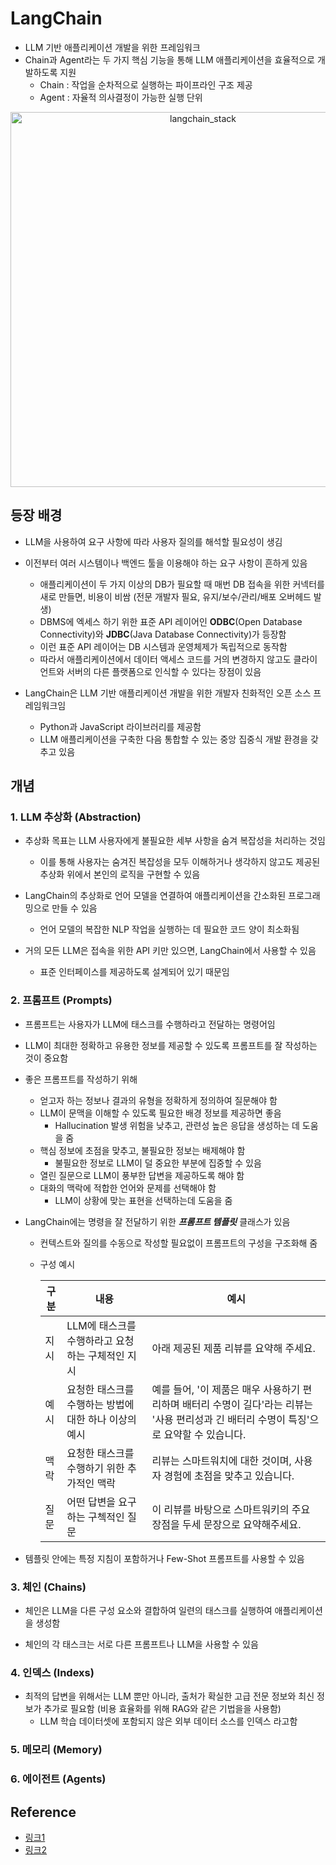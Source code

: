# LangChain

- LLM 기반 애플리케이션 개발을 위한 프레임워크
- Chain과 Agent라는 두 가지 핵심 기능을 통해 LLM 애플리케이션을 효율적으로 개발하도록 지원
    - Chain : 작업을 순차적으로 실행하는 파이프라인 구조 제공
    - Agent : 자율적 의사결정이 가능한 실행 단위


<div style="text-align: center;">
    <img src="https://python.langchain.com/svg/langchain_stack_112024_dark.svg" 
        alt="langchain_stack" 
        width="600" 
        style="border: 0;">
</div>

## 등장 배경

- LLM을 사용하여 요구 사항에 따라 사용자 질의를 해석할 필요성이 생김

- 이전부터 여러 시스템이나 백엔드 툴을 이용해야 하는 요구 사항이 흔하게 있음
    - 애플리케이션이 두 가지 이상의 DB가 필요할 때 매번 DB 접속을 위한 커넥터를 새로 만들면, 비용이 비쌈 (전문 개발자 필요, 유지/보수/관리/배포 오버헤드 발생)
    - DBMS에 엑세스 하기 위한 표준 API 레이어인 **ODBC**(Open Database Connectivity)와 **JDBC**(Java Database Connectivity)가 등장함
    - 이런 표준 API 레이어는 DB 시스템과 운영체제가 독립적으로 동작함
    - 따라서 애플리케이션에서 데이터 액세스 코드를 거의 변경하지 않고도 클라이언트와 서버의 다른 플랫폼으로 인식할 수 있다는 장점이 있음


- LangChain은 LLM 기반 애플리케이션 개발을 위한 개발자 친화적인 오픈 소스 프레임워크임
    - Python과 JavaScript 라이브러리를 제공함
    - LLM 애플리케이션을 구축한 다음 통합할 수 있는 중앙 집중식 개발 환경을 갖추고 있음

## 개념

### 1. LLM 추상화 (Abstraction)

- 추상화 목표는 LLM 사용자에게 불필요한 세부 사항을 숨겨 복잡성을 처리하는 것임
    - 이를 통해 사용자는 숨겨진 복잡성을 모두 이해하거나 생각하지 않고도 제공된 추상화 위에서 본인의 로직을 구현할 수 있음

- LangChain의 추상화로 언어 모델을 연결하여 애플리케이션을 간소화된 프로그래밍으로 만들 수 있음
    - 언어 모델의 복잡한 NLP 작업을 실행하는 데 필요한 코드 양이 최소화됨

- 거의 모든 LLM은 접속을 위한 API 키만 있으면, LangChain에서 사용할 수 있음
    - 표준 인터페이스를 제공하도록 설계되어 있기 때문임

### 2. 프롬프트 (Prompts)

- 프롬프트는 사용자가 LLM에 태스크를 수행하라고 전달하는 명령어임

- LLM이 최대한 정확하고 유용한 정보를 제공할 수 있도록 프롬프트를 잘 작성하는 것이 중요함

- 좋은 프롬프트를 작성하기 위해
    - 얻고자 하는 정보나 결과의 유형을 정확하게 정의하여 질문해야 함
    - LLM이 문맥을 이해할 수 있도록 필요한 배경 정보를 제공하면 좋음
        - Hallucination 발생 위험을 낮추고, 관련성 높은 응답을 생성하는 데 도움을 줌
    - 핵심 정보에 초점을 맞추고, 불필요한 정보는 배제해야 함
        - 불필요한 정보로 LLM이 덜 중요한 부분에 집중할 수 있음
    - 열린 질문으로 LLM이 풍부한 답변을 제공하도록 해야 함
    - 대화의 맥락에 적합한 언어와 문제를 선택해야 함
        - LLM이 상황에 맞는 표현을 선택하는데 도움을 줌

- LangChain에는 명령을 잘 전달하기 위한 ***프롬프트 템플릿*** 클래스가 있음
    - 컨텍스트와 질의를 수동으로 작성할 필요없이 프롬프트의 구성을 구조화해 줌
    - 구성 예시

        | 구분 | 내용 | 예시 |
        |---|---|---|
        | 지시 | LLM에 태스크를 수행하라고 요청하는 구체적인 지시 | 아래 제공된 제품 리뷰를 요약해 주세요. |
        | 예시 | 요청한 태스크를 수행하는 방법에 대한 하나 이상의 예시 | 예를 들어, '이 제품은 매우 사용하기 편리하며 배터리 수명이 길다'라는 리뷰는 '사용 편리성과 긴 배터리 수명이 특징'으로 요약할 수 있습니다. |
        | 맥락 | 요청한 태스크를 수행하기 위한 추가적인 맥락 | 리뷰는 스마트워치에 대한 것이며, 사용자 경험에 초점을 맞추고 있습니다. |
        | 질문 | 어떤 답변을 요구하는 구첵적인 질문 | 이 리뷰를 바탕으로 스마트워키의 주요 장점을 두세 문장으로 요약해주세요. |


- 템플릿 안에는 특정 지침이 포함하거나 Few-Shot 프롬프트를 사용할 수 있음

### 3. 체인 (Chains)

- 체인은 LLM을 다른 구성 요소와 결합하여 일련의 태스크를 실행하여 애플리케이션을 생성함

- 체인의 각 태스크는 서로 다른 프롬프트나 LLM을 사용할 수 있음

### 4. 인덱스 (Indexs)

- 최적의 답변을 위해서는 LLM 뿐만 아니라, 출처가 확실한 고급 전문 정보와 최신 정보가 추가로 필요함 (비용 효율화를 위해 RAG와 같은 기법을을 사용함)
    - LLM 학습 데이터셋에 포함되지 않은 외부 데이터 소스를 인덱스 라고함

### 5. 메모리 (Memory)


### 6. 에이전트 (Agents)



## Reference

- [링크1](https://brunch.co.kr/@ywkim36/147)
- [링크2](https://wikidocs.net/231153)